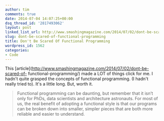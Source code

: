 ```yaml
---
author: tim
comments: true
date: 2014-07-04 14:07:25+00:00
dsq_thread_id: '2817493062'
layout: post
linked_list_url: http://www.smashingmagazine.com/2014/07/02/dont-be-scared-of-functional-programming/
slug: dont-be-scared-of-functional-programming
title: Don't Be Scared Of Functional Programming
wordpress_id: 1562
categories:
- Code
---
```


This [article](http://www.smashingmagazine.com/2014/07/02/dont-be-scared-of-
functional-programming/) made a LOT of things click for me. I hadn't quite
grasped the concepts of functional programming. (I hadn't really tried to).
It's a little long. But, worth it.

> Functional programming can be daunting, but remember that it isn’t only for
PhDs, data scientists and architecture astronauts. For most of us, the real
benefit of adopting a functional style is that our programs can be broken down
into smaller, simpler pieces that are both more reliable and easier to
understand.